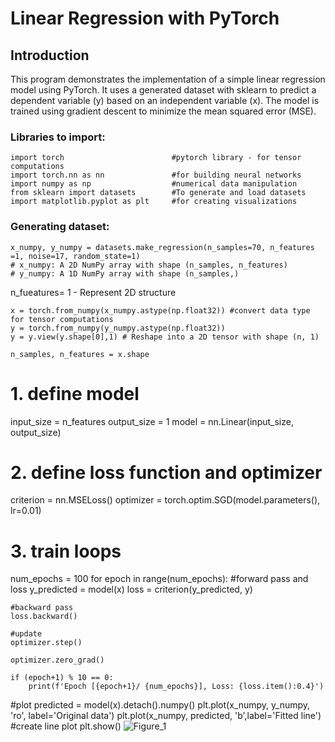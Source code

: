 # Linear Regression with PyTorch

## Introduction
This program demonstrates the implementation of a simple linear regression model using PyTorch. It uses a generated dataset with sklearn to predict a dependent variable (y) based on an independent variable (x). The model is trained using gradient descent to minimize the mean squared error (MSE).

### Libraries to import: 
```
import torch                        #pytorch library - for tensor computations
import torch.nn as nn               #for building neural networks
import numpy as np                  #numerical data manipulation
from sklearn import datasets        #To generate and load datasets
import matplotlib.pyplot as plt     #for creating visualizations
```

### Generating dataset: 
```
x_numpy, y_numpy = datasets.make_regression(n_samples=70, n_features =1, noise=17, random_state=1)
# x_numpy: A 2D NumPy array with shape (n_samples, n_features)
# y_numpy: A 1D NumPy array with shape (n_samples,)
```
n_fueatures= 1 - Represent 2D structure

```
x = torch.from_numpy(x_numpy.astype(np.float32)) #convert data type for tensor computations
y = torch.from_numpy(y_numpy.astype(np.float32)) 
y = y.view(y.shape[0],1) # Reshape into a 2D tensor with shape (n, 1)

n_samples, n_features = x.shape
```
# 1. define model 

input_size = n_features 
output_size = 1 
model = nn.Linear(input_size, output_size) 

# 2. define loss function and optimizer 
criterion = nn.MSELoss() 
optimizer = torch.optim.SGD(model.parameters(), lr=0.01)

# 3. train loops 
num_epochs = 100 
for epoch in range(num_epochs):
    #forward pass and loss 
    y_predicted = model(x) 
    loss = criterion(y_predicted, y)

    #backward pass 
    loss.backward() 

    #update 
    optimizer.step() 

    optimizer.zero_grad() 

    if (epoch+1) % 10 == 0:
        print(f'Epoch [{epoch+1}/ {num_epochs}], Loss: {loss.item():0.4}')


#plot 
predicted = model(x).detach().numpy() 
plt.plot(x_numpy, y_numpy, 'ro', label='Original data') 
plt.plot(x_numpy, predicted, 'b',label='Fitted line') #create line plot
plt.show()
![Figure_1](https://github.com/user-attachments/assets/f3096346-bb31-494b-befd-be15e8deac46)
